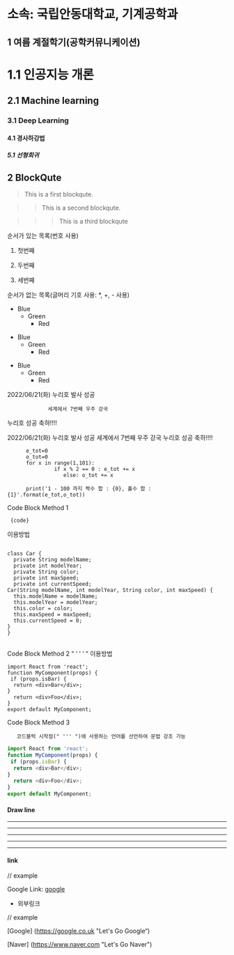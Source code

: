 소속: 국립안동대학교, 기계공학과
========================

1 여름 계절학기(공학커뮤니케이션)
--------------------------------------

# 1.1 인공지능 개론
## 2.1 Machine learning 
### 3.1 Deep Learning
#### 4.1 경사하강법
##### 5.1 선형회귀 

2 BlockQute
-----------------

> This is a first blockqute.

> > This is a second blockqute.

> > > This is a third blockqute

순서가 있는 목록(번호 사용)
1. 첫번째

2. 두번째

3. 세번째

순서가 없는 목록(글머리 기호 사용: *, +, - 사용)

* Blue
  * Green
    * Red

+ Blue
  + Green
    + Red

- Blue
  - Green
    - Red


2022/06/21(화) 누리호 발사 성공

                 세계에서 7번째 우주 강국

누리호 성공 축하!!!! 

2022/06/21(화) 누리호 발사 성공
세계에서 7번째 우주 강국
누리호 성공 축하!!!!

          e_tot=0
          o_tot=0
          for x in range(1,101):
                   if x % 2 == 0 : e_tot += x
                      else: o_tot += x

          print('1 - 100 까지 짝수 합 : {0}, 홀수 합 : {1}'.format(e_tot,o_tot))


Code Block Method 1 
 <pre><code> {code} </code></pre> 이용방법

<pre>
<code>
class Car {
  private String modelName;
  private int modelYear;
  private String color;
  private int maxSpeed;
  private int currentSpeed;
Car(String modelName, int modelYear, String color, int maxSpeed) {
  this.modelName = modelName;
  this.modelYear = modelYear;
  this.color = color;
  this.maxSpeed = maxSpeed;
  this.currentSpeed = 0;
}
}
</code>
</pre>


Code Block Method 2
    “ ‘ ‘ ‘ “ 이용방법

```
import React from 'react';
function MyComponent(props) {
 if (props.isBar) {
  return <div>Bar</div>;
}
  return <div>Foo</div>;
}
export default MyComponent;
```


Code Block Method 3

       코드블럭 시작점(" ''' ")에 사용하는 언어를 선언하여 문법 강조 가능

``` js
import React from 'react';
function MyComponent(props) {
 if (props.isBar) {
  return <div>Bar</div>;
}
  return <div>Foo</div>;
}
export default MyComponent;
```


#### Draw line

* * *
***
*****
- - -
---------------

#### link

// example

Google Link: [google][googlelink]

[googlelink]: https://google.co.uk "Let's Go Google"



* 외부링크

// example

[Google]  (https://google.co.uk "Let's Go Google“)

[Naver]  (https://www.naver.com "Let's Go Naver")

